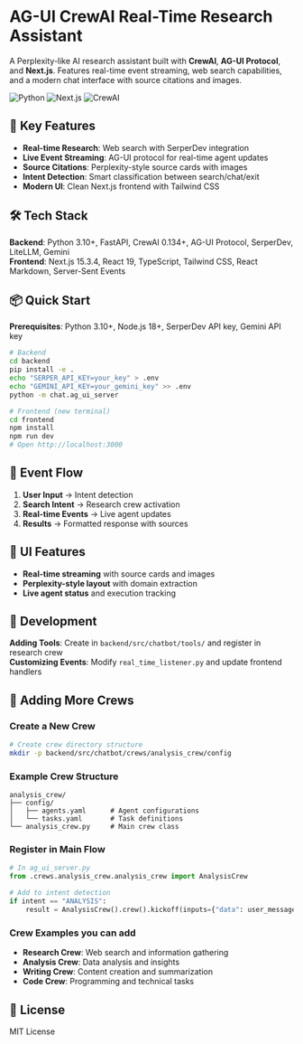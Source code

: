 # AG-UI CrewAI Real-Time Research Assistant

A Perplexity-like AI research assistant built with **CrewAI**, **AG-UI Protocol**, and **Next.js**. Features real-time event streaming, web search capabilities, and a modern chat interface with source citations and images.

![Python](https://img.shields.io/badge/Python-3.10+-blue)
![Next.js](https://img.shields.io/badge/Next.js-15.3.4-black)
![CrewAI](https://img.shields.io/badge/CrewAI-0.134+-orange)

## 🚀 Key Features

- **Real-time Research**: Web search with SerperDev integration
- **Live Event Streaming**: AG-UI protocol for real-time agent updates
- **Source Citations**: Perplexity-style source cards with images
- **Intent Detection**: Smart classification between search/chat/exit
- **Modern UI**: Clean Next.js frontend with Tailwind CSS

## 🛠️ Tech Stack

**Backend**: Python 3.10+, FastAPI, CrewAI 0.134+, AG-UI Protocol, SerperDev, LiteLLM, Gemini  
**Frontend**: Next.js 15.3.4, React 19, TypeScript, Tailwind CSS, React Markdown, Server-Sent Events

## 📦 Quick Start

**Prerequisites**: Python 3.10+, Node.js 18+, SerperDev API key, Gemini API key

```bash
# Backend
cd backend
pip install -e .
echo "SERPER_API_KEY=your_key" > .env
echo "GEMINI_API_KEY=your_gemini_key" >> .env
python -m chat.ag_ui_server

# Frontend (new terminal)
cd frontend
npm install
npm run dev
# Open http://localhost:3000
```

## 🔄 Event Flow

1. **User Input** → Intent detection
2. **Search Intent** → Research crew activation  
3. **Real-time Events** → Live agent updates
4. **Results** → Formatted response with sources

## 🎨 UI Features

- **Real-time streaming** with source cards and images
- **Perplexity-style layout** with domain extraction
- **Live agent status** and execution tracking


## 🔧 Development

**Adding Tools**: Create in `backend/src/chatbot/tools/` and register in research crew  
**Customizing Events**: Modify `real_time_listener.py` and update frontend handlers  


## 🚀 Adding More Crews

### Create a New Crew
```bash
# Create crew directory structure
mkdir -p backend/src/chatbot/crews/analysis_crew/config
```

### Example Crew Structure
```
analysis_crew/
├── config/
│   ├── agents.yaml      # Agent configurations
│   └── tasks.yaml       # Task definitions
└── analysis_crew.py     # Main crew class
```

### Register in Main Flow
```python
# In ag_ui_server.py
from .crews.analysis_crew.analysis_crew import AnalysisCrew

# Add to intent detection
if intent == "ANALYSIS":
    result = AnalysisCrew().crew().kickoff(inputs={"data": user_message})
```

### Crew Examples you can add
- **Research Crew**: Web search and information gathering
- **Analysis Crew**: Data analysis and insights
- **Writing Crew**: Content creation and summarization
- **Code Crew**: Programming and technical tasks

## 📄 License

MIT License



